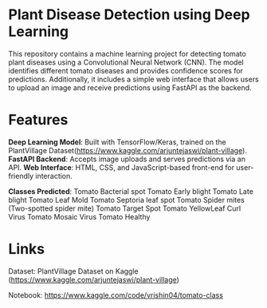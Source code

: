 # Plant Disease Detection using Deep Learning

This repository contains a machine learning project for detecting tomato plant diseases using a Convolutional Neural Network (CNN). The model identifies different tomato diseases and provides confidence scores for predictions. Additionally, it includes a simple web interface that allows users to upload an image and receive predictions using FastAPI as the backend.


# Features
**Deep Learning Model**: Built with TensorFlow/Keras, trained on the PlantVillage Dataset(https://www.kaggle.com/arjuntejaswi/plant-village).
**FastAPI Backend**: Accepts image uploads and serves predictions via an API.
**Web Interface**: HTML, CSS, and JavaScript-based front-end for user-friendly interaction.

**Classes Predicted**:
Tomato Bacterial spot
Tomato Early blight
Tomato Late blight
Tomato Leaf Mold
Tomato Septoria leaf spot
Tomato Spider mites (Two-spotted spider mite)
Tomato Target Spot
Tomato YellowLeaf Curl Virus
Tomato Mosaic Virus
Tomato Healthy

# Links

Dataset: PlantVillage Dataset on Kaggle (https://www.kaggle.com/arjuntejaswi/plant-village)

Notebook: https://www.kaggle.com/code/vrishin04/tomato-class
